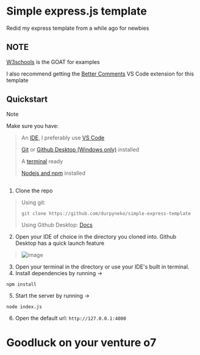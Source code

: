 # Simple express.js template

Redid my express template from a while ago for newbies

## NOTE
[W3schools](https://www.w3schools.com/) is the GOAT for examples

I also recommend getting the [Better Comments](https://marketplace.visualstudio.com/items?itemName=aaron-bond.better-comments) VS Code extension for this template

## Quickstart
> [!NOTE]
> Make sure you have:

> An [IDE](https://en.wikipedia.org/wiki/Integrated_development_environment), I preferably use [VS Code](https://code.visualstudio.com/)
>
> [Git](https://www.w3schools.com/git/git_getstarted.asp) or [Github Desktop (Windows only)](https://desktop.github.com/) installed
>
> A [terminal](https://en.wikipedia.org/wiki/Terminal) ready
>
> [Nodejs and npm](https://docs.npmjs.com/downloading-and-installing-node-js-and-npm) installed

##
1. Clone the repo
> Using git:
> ```
> git clone https://github.com/durpyneko/simple-express-template
> ```
> Using Github Desktop: [Docs](https://docs.github.com/en/desktop/adding-and-cloning-repositories/cloning-and-forking-repositories-from-github-desktop)

2. Open your IDE of choice in the directory you cloned into. Github Desktop has a quick launch feature
> ![image](https://github.com/durpyneko/simple-express-template/assets/89787577/3430ee13-483d-4c39-89c6-b4bb3bf93833)

3. Open your terminal in the directory or use your IDE's built in terminal.
4. Install dependencies by running ->
  ```
  npm install
  ```
5. Start the server by running ->
  ```
  node index.js
  ```
6. Open the default url: `http://127.0.0.1:4000`

# Goodluck on your venture o7







